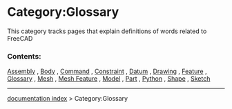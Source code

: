 # Category:Glossary
This category tracks pages that explain definitions of words related to FreeCAD

### Contents:

[Assembly](Assembly.md) , [Body](Body.md) , [Command](Command.md) , [Constraint](Constraint.md) , [Datum](Datum.md) , [Drawing](Drawing.md) , [Feature](Feature.md) , [Glossary](Glossary.md) , [Mesh](Mesh.md) , [Mesh Feature](Mesh_Feature.md) , [Model](Model.md) , [Part](Part.md) , [Python](Python.md) , [Shape](Shape.md) , [Sketch](Sketch.md)

---
[documentation index](../README.md) > Category:Glossary
